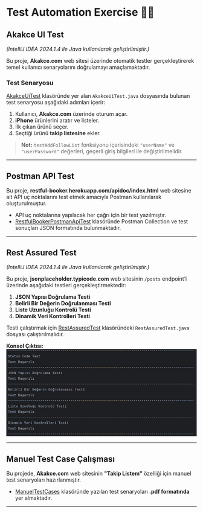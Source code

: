 # Test Automation Exercise 🚀🚀

## Akakce UI Test  
*(IntelliJ IDEA 2024.1.4 ile Java kullanılarak geliştirilmiştir.)*

Bu proje, **Akakce.com** web sitesi üzerinde otomatik testler gerçekleştirerek temel kullanıcı senaryolarını doğrulamayı amaçlamaktadır.  

### Test Senaryosu
[AkakceUiTest](/src/test/java/AkakceUiTest) klasöründe yer alan `AkakceUiTest.java` dosyasında bulunan test senaryosu aşağıdaki adımları içerir:

1. Kullanıcı, **Akakce.com** üzerinde oturum açar.  
2. **iPhone** ürünlerini aratır ve listeler.  
3. İlk çıkan ürünü seçer.  
4. Seçtiği ürünü **takip listesine** ekler.  

> **Not:** `testAddFollowList` fonksiyonu içerisindeki `"userName"` ve `"userPassword"` değerleri, geçerli giriş bilgileri ile değiştirilmelidir.

---

## Postman API Test  
Bu proje, **restful-booker.herokuapp.com/apidoc/index.html** web sitesine ait API uç noktalarını test etmek amacıyla Postman kullanılarak oluşturulmuştur. 

- API uç noktalarına yapılacak her çağrı için bir test yazılmıştır.
- [RestfulBookerPostmanApiTest](/RestfulBookerPostmanApiTest) klasöründe Postman Collection ve test sonuçları JSON formatında bulunmaktadır.

---

## Rest Assured Test  
*(IntelliJ IDEA 2024.1.4 ile Java kullanılarak geliştirilmiştir.)*

Bu proje, **jsonplaceholder.typicode.com** web sitesinin `/posts` endpoint’i üzerinde aşağıdaki testleri gerçekleştirmektedir:

1. **JSON Yapısı Doğrulama Testi**  
2. **Belirli Bir Değerin Doğrulanması Testi**  
3. **Liste Uzunluğu Kontrolü Testi**  
4. **Dinamik Veri Kontrolleri Testi**  

Testi çalıştırmak için [RestAssuredTest](/src/test/java/RestAssuredTest) klasöründeki `RestAssuredTest.java` dosyası çalıştırılmalıdır.  

**Konsol Çıktısı:**  
![Rest Assured Test Konsol Çıktısı](Images/RestAssuredScreenShot.png)

---

## Manuel Test Case Çalışması  
Bu projede, **Akakce.com** web sitesinin **"Takip Listem"** özelliği için manuel test senaryoları hazırlanmıştır.  

- [ManuelTestCases](/ManuelTestCases) klasöründe yazılan test senaryoları **.pdf formatında** yer almaktadır.

---

